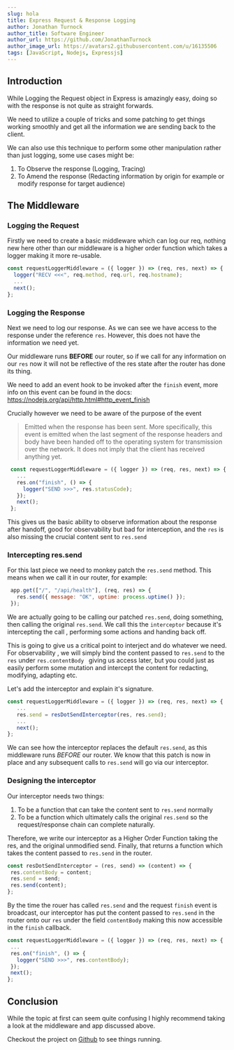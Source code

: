 ```yaml
---
slug: hola
title: Express Request & Response Logging
author: Jonathan Turnock
author_title: Software Engineer
author_url: https://github.com/JonathanTurnock
author_image_url: https://avatars2.githubusercontent.com/u/16135506
tags: [JavaScript, Nodejs, Expressjs]
---
```


## Introduction
While Logging the Request object in Express is amazingly easy, doing so with the response is not
 quite as straight forwards.
 
We need to utilize a couple of tricks and some patching to get things working smoothly and get
 all the information we are sending back to the client.
 
We can also use this technique to perform some other manipulation rather than just logging, some
 use cases might be:
 1. To Observe the response (Logging, Tracing)
 2. To Amend the response (Redacting information by origin for example or modify response for
  target audience)

## The Middleware
### Logging the Request
Firstly we need to create a basic middleware which can log our req, nothing new here other than
 our middleware is a higher order function which takes a logger making it more re-usable.
```javascript
const requestLoggerMiddleware = ({ logger }) => (req, res, next) => {
  logger("RECV <<<", req.method, req.url, req.hostname);
  ...
  next();
};
```
 
### Logging the Response
Next we need to log our response. As we can see we have access to the response under the
 reference `res`. However, this does not have the information we need yet. 
 
Our middleware runs **BEFORE** our router, so if we call for any information on our `res` now
 it will not be reflective of the res state after the router has done its thing.
 
We need to add an event hook to be invoked after the `finish` event, more info on this event can
 be found in the docs: https://nodejs.org/api/http.html#http_event_finish 

Crucially however we need to be aware of the purpose of the event

> Emitted when the response has been sent. More specifically, this event is emitted when the last 
> segment of the response headers and body have been handed off to the operating system for
> transmission over the network. It does not imply that the client has received anything yet.

```javascript
 const requestLoggerMiddleware = ({ logger }) => (req, res, next) => {
   ...
   res.on("finish", () => {
     logger("SEND >>>", res.statusCode);
   });
   next();
 };
 ```

This gives us the basic ability to observe information about the response after handoff, good for
 observability but bad for interception, and the `res` is also missing the crucial content sent to
  `res.send`
  
### Intercepting res.send
For this last piece we need to monkey patch the `res.send` method. This means when we call it in
 our router, for example:
```javascript
 app.get(["/", "/api/health"], (req, res) => {
   res.send({ message: "OK", uptime: process.uptime() });
 });
```

We are actually going to be calling our patched `res.send`, doing something, then calling the
 original `res.send`. We call this the `interceptor` because it's intercepting the call
 , performing some actions and handing back off.
 
This is going to give us a critical point to interject and do whatever we need. For observability
, we will simply bind the content passed to `res.send` to the `res` under `res.contentBody
` giving us access later, but you could just as easily perform some mutation and intercept the
 content for redacting, modifying, adapting etc. 
 
Let's add the interceptor and explain it's signature.  
 ```javascript
const requestLoggerMiddleware = ({ logger }) => (req, res, next) => {
    ...  
    res.send = resDotSendInterceptor(res, res.send);
    ...
    next();
};
```

We can see how the interceptor replaces the default `res.send`, as this middleware runs *BEFORE* our
 router. We know that this patch is now in place and any subsequent calls to `res.send` will go via
  our interceptor.
  
  
### Designing the interceptor

Our interceptor needs two things:
1. To be a function that can take the content sent to `res.send` normally
2. To be a function which ultimately calls the original `res.send` so the request/response chain
 can complete naturally.
 
Therefore, we write our interceptor as a Higher Order Function taking the res, and the original
 unmodified send. Finally, that returns a function which takes the content passed to `res.send` in
  the router.
  
 ```javascript
const resDotSendInterceptor = (res, send) => (content) => {
  res.contentBody = content;
  res.send = send;
  res.send(content);
};
``` 

By the time the rouer has called `res.send` and the request `finish` event is broadcast, our
 interceptor has put the content passed to `res.send` in the router onto our `res` under the
  field `contentBody` making this now accessible in the `finish` callback.
 
 ```javascript
const requestLoggerMiddleware = ({ logger }) => (req, res, next) => {
  ...
  res.on("finish", () => {
    logger("SEND >>>", res.contentBody);
  });
  next();
};
```

## Conclusion
While the topic at first can seem quite confusing I highly recommend taking a look at the
 middleware and app discussed above. 
 
Checkout the project on [Github](https://github.com/JonathanTurnock/ReqResLoggingExample) to
  see things running.